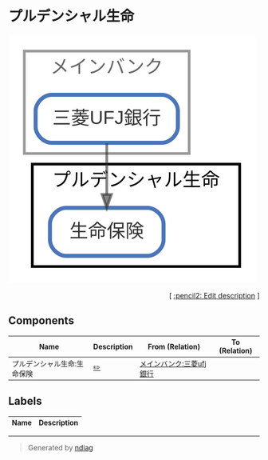 # プルデンシャル生命

![view](node-プルデンシャル生命.svg)



<p align="right">
  [ <a href="../ndiag.descriptions/_node-プルデンシャル生命.md">:pencil2: Edit description</a> ]
</p>

## Components

| Name | Description | From (Relation) | To (Relation) |
| --- | --- | --- | --- |
| プルデンシャル生命:生命保険 |  <a href="../ndiag.descriptions/_component-プルデンシャル生命_生命保険.md">:pencil2:</a> | [メインバンク:三菱ufj銀行](node-メインバンク.md) |  |

## Labels

| Name | Description |
| --- | --- |

---

> Generated by [ndiag](https://github.com/k1LoW/ndiag)
